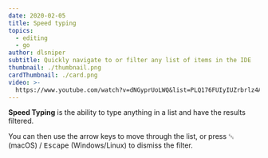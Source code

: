 ```yaml
---
date: 2020-02-05
title: Speed typing
topics:
  - editing
  - go
author: dlsniper
subtitle: Quickly navigate to or filter any list of items in the IDE
thumbnail: ./thumbnail.png
cardThumbnail: ./card.png
video: >-
  https://www.youtube.com/watch?v=dNGyprUoLWQ&list=PLQ176FUIyIUZrbrlz4AY1V8VzBJKZyVlW&index=150
---
```


**Speed Typing** is the ability to type anything in a list and have the results filtered.

You can then use the arrow keys to move through the list, or press <kbd>␛</kbd> (macOS) / <kbd>Escape</kbd> (Windows/Linux) to dismiss the filter.
